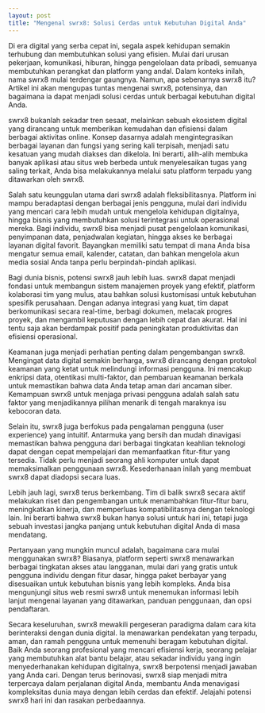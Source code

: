 ```yaml
---
layout: post
title: "Mengenal swrx8: Solusi Cerdas untuk Kebutuhan Digital Anda"
---
```


Di era digital yang serba cepat ini, segala aspek kehidupan semakin terhubung dan membutuhkan solusi yang efisien. Mulai dari urusan pekerjaan, komunikasi, hiburan, hingga pengelolaan data pribadi, semuanya membutuhkan perangkat dan platform yang andal. Dalam konteks inilah, nama swrx8 mulai terdengar gaungnya. Namun, apa sebenarnya swrx8 itu? Artikel ini akan mengupas tuntas mengenai swrx8, potensinya, dan bagaimana ia dapat menjadi solusi cerdas untuk berbagai kebutuhan digital Anda.

swrx8 bukanlah sekadar tren sesaat, melainkan sebuah ekosistem digital yang dirancang untuk memberikan kemudahan dan efisiensi dalam berbagai aktivitas online. Konsep dasarnya adalah mengintegrasikan berbagai layanan dan fungsi yang sering kali terpisah, menjadi satu kesatuan yang mudah diakses dan dikelola. Ini berarti, alih-alih membuka banyak aplikasi atau situs web berbeda untuk menyelesaikan tugas yang saling terkait, Anda bisa melakukannya melalui satu platform terpadu yang ditawarkan oleh swrx8.

Salah satu keunggulan utama dari swrx8 adalah fleksibilitasnya. Platform ini mampu beradaptasi dengan berbagai jenis pengguna, mulai dari individu yang mencari cara lebih mudah untuk mengelola kehidupan digitalnya, hingga bisnis yang membutuhkan solusi terintegrasi untuk operasional mereka. Bagi individu, swrx8 bisa menjadi pusat pengelolaan komunikasi, penyimpanan data, penjadwalan kegiatan, hingga akses ke berbagai layanan digital favorit. Bayangkan memiliki satu tempat di mana Anda bisa mengatur semua email, kalender, catatan, dan bahkan mengelola akun media sosial Anda tanpa perlu berpindah-pindah aplikasi.

Bagi dunia bisnis, potensi swrx8 jauh lebih luas. swrx8 dapat menjadi fondasi untuk membangun sistem manajemen proyek yang efektif, platform kolaborasi tim yang mulus, atau bahkan solusi kustomisasi untuk kebutuhan spesifik perusahaan. Dengan adanya integrasi yang kuat, tim dapat berkomunikasi secara real-time, berbagi dokumen, melacak progres proyek, dan mengambil keputusan dengan lebih cepat dan akurat. Hal ini tentu saja akan berdampak positif pada peningkatan produktivitas dan efisiensi operasional.

Keamanan juga menjadi perhatian penting dalam pengembangan swrx8. Mengingat data digital semakin berharga, swrx8 dirancang dengan protokol keamanan yang ketat untuk melindungi informasi pengguna. Ini mencakup enkripsi data, otentikasi multi-faktor, dan pembaruan keamanan berkala untuk memastikan bahwa data Anda tetap aman dari ancaman siber. Kemampuan swrx8 untuk menjaga privasi pengguna adalah salah satu faktor yang menjadikannya pilihan menarik di tengah maraknya isu kebocoran data.

Selain itu, swrx8 juga berfokus pada pengalaman pengguna (user experience) yang intuitif. Antarmuka yang bersih dan mudah dinavigasi memastikan bahwa pengguna dari berbagai tingkatan keahlian teknologi dapat dengan cepat mempelajari dan memanfaatkan fitur-fitur yang tersedia. Tidak perlu menjadi seorang ahli komputer untuk dapat memaksimalkan penggunaan swrx8. Kesederhanaan inilah yang membuat swrx8 dapat diadopsi secara luas.

Lebih jauh lagi, swrx8 terus berkembang. Tim di balik swrx8 secara aktif melakukan riset dan pengembangan untuk menambahkan fitur-fitur baru, meningkatkan kinerja, dan memperluas kompatibilitasnya dengan teknologi lain. Ini berarti bahwa swrx8 bukan hanya solusi untuk hari ini, tetapi juga sebuah investasi jangka panjang untuk kebutuhan digital Anda di masa mendatang.

Pertanyaan yang mungkin muncul adalah, bagaimana cara mulai menggunakan swrx8? Biasanya, platform seperti swrx8 menawarkan berbagai tingkatan akses atau langganan, mulai dari yang gratis untuk pengguna individu dengan fitur dasar, hingga paket berbayar yang disesuaikan untuk kebutuhan bisnis yang lebih kompleks. Anda bisa mengunjungi situs web resmi swrx8 untuk menemukan informasi lebih lanjut mengenai layanan yang ditawarkan, panduan penggunaan, dan opsi pendaftaran.

Secara keseluruhan, swrx8 mewakili pergeseran paradigma dalam cara kita berinteraksi dengan dunia digital. Ia menawarkan pendekatan yang terpadu, aman, dan ramah pengguna untuk memenuhi beragam kebutuhan digital. Baik Anda seorang profesional yang mencari efisiensi kerja, seorang pelajar yang membutuhkan alat bantu belajar, atau sekadar individu yang ingin menyederhanakan kehidupan digitalnya, swrx8 berpotensi menjadi jawaban yang Anda cari. Dengan terus berinovasi, swrx8 siap menjadi mitra terpercaya dalam perjalanan digital Anda, membantu Anda menavigasi kompleksitas dunia maya dengan lebih cerdas dan efektif. Jelajahi potensi swrx8 hari ini dan rasakan perbedaannya.
